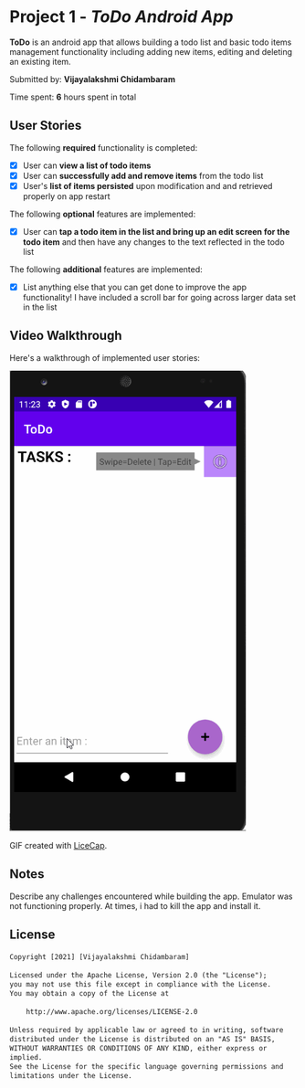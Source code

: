 # Project 1 - *ToDo Android App*

**ToDo** is an android app that allows building a todo list and basic todo items management functionality including adding new items, editing and deleting an existing item.

Submitted by: **Vijayalakshmi Chidambaram**

Time spent: **6** hours spent in total

## User Stories

The following **required** functionality is completed:

* [x] User can **view a list of todo items**
* [x] User can **successfully add and remove items** from the todo list
* [x] User's **list of items persisted** upon modification and and retrieved properly on app restart

The following **optional** features are implemented:

* [x] User can **tap a todo item in the list and bring up an edit screen for the todo item** and then have any changes to the text reflected in the todo list

The following **additional** features are implemented:

* [x] List anything else that you can get done to improve the app functionality!
      I have included a scroll bar for going across larger data set in the list

## Video Walkthrough

Here's a walkthrough of implemented user stories:

<img src='https://github.com/VijayalakshmiChidambaram/ToDo/blob/master/AppWalkthrough.gif' title='Video Walkthrough' width='' alt='Video Walkthrough' />

GIF created with [LiceCap](http://www.cockos.com/licecap/).

## Notes

Describe any challenges encountered while building the app.
Emulator was not functioning properly. At times, i had to kill the app and install it.

## License

    Copyright [2021] [Vijayalakshmi Chidambaram]

    Licensed under the Apache License, Version 2.0 (the "License");
    you may not use this file except in compliance with the License.
    You may obtain a copy of the License at

        http://www.apache.org/licenses/LICENSE-2.0

    Unless required by applicable law or agreed to in writing, software
    distributed under the License is distributed on an "AS IS" BASIS,
    WITHOUT WARRANTIES OR CONDITIONS OF ANY KIND, either express or implied.
    See the License for the specific language governing permissions and
    limitations under the License.
